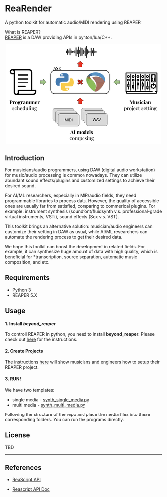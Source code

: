 # ReaRender

A python toolkit for automatic audio/MIDI rendering using REAPER

What is REAPER?   
[REAPER](https://www.reaper.fm/) is a DAW providing APIs in pyhton/lua/C++.

<p align="center">
<img src="docs/diagram.png" width="500">
</p>

## Introduction
For musicians/audio programmers, using DAW (digital audio workstation) for music/audio processing is common nowadays. They can utilize abundant sound effects/plugins and customized settings to achieve their desired sound. 

For AI/ML researchers, especially in MIR/audio fields, they need programmable libraries to process data. However, the quality of accessible ones are usually far from satisfied, comparing to commerical plugins. For example: instrument synthesis (soundfont/fluidsynth v.s. professional-grade virtual instruments, VSTi), sound effects (Sox v.s. VST).

This toolkit brings an alternative solution: musician/audio engineers can customize their setting in DAW as usual, while AI/ML researchers can automate the rendering process to get their desired data.

We hope this toolkit can boost the development in related fields. For example, it can synthesize huge amount of data with high quality, which is beneficial for *transcription, source separation, automatic music composition, and etc.


## Requirements
* Python 3
* REAPER 5.X

## Usage
#### 1. Install *beyond_reaper*

To controll REAPER in python, you need to install **beyond_reaper**.
Please check out [here](beyond_reaper) for the instructions.

#### 2. Create Projects
The instructions [here](docs/project_setting.md) will show musicians and engineers how to setup their REAPER project.

#### 3. RUN!
We have two templates:
* single media - [synth_single_media.py](synth_single_media.py)
* multi media - [synth_multi_media.py](synth_multi_media.py)

Following the structure of the repo and place the media files into these corresponding folders. You can run the programs directly.


## License
TBD

---
## References
* [ReaScript API](https://www.reaper.fm/sdk/reascript/reascripthelp.html)

* [Reascript API Doc](https://www.extremraym.com/cloud/reascript-doc/#MIDI_GetNote)

